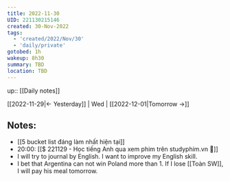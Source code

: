 ```yaml
---
title: 2022-11-30
UID: 221130215146
created: 30-Nov-2022
tags:
  - 'created/2022/Nov/30'
  - 'daily/private'
gotobed: 1h
wakeup: 8h30
summary: TBD
location: TBD
---
```

up:: [[Daily notes]]

[[2022-11-29|<- Yesterday]] | Wed | [[2022-12-01|Tomorrow ->]]

## Notes:
- [[5 bucket list đáng làm nhất hiện tại]]
- 20:00: [[$ 221129 - Học tiếng Anh qua xem phim trên studyphim.vn 🔎]]
- I will try to journal by English. I want to improve my English skill.
- I bet that Argentina can not win Poland more than 1. If I lose [[Toàn SW]], I will pay his meal tomorrow.
